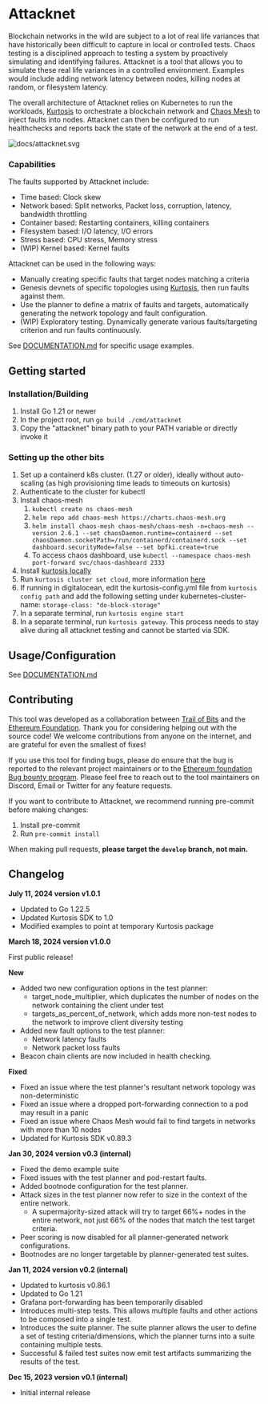 # Attacknet

Blockchain networks in the wild are subject to a lot of real life variances that have historically been difficult to capture 
in local or controlled tests. Chaos testing is a disciplined approach to testing a system by proactively simulating and 
identifying failures. Attacknet is a tool that allows you to simulate these real life variances in a controlled environment.
Examples would include adding network latency between nodes, killing nodes at random, or filesystem latency.

The overall architecture of Attacknet relies on Kubernetes to run the workloads, [Kurtosis](https://github.com/kurtosis-tech/kurtosis) to orchestrate a blockchain network and
[Chaos Mesh](https://chaos-mesh.org/) to inject faults into nodes. Attacknet can then be configured to run healthchecks and 
reports back the state of the network at the end of a test. 

![docs/attacknet.svg](docs/attacknet.svg)

### Capabilities

The faults supported by Attacknet include:
- Time based: Clock skew
- Network based: Split networks, Packet loss, corruption, latency, bandwidth throttling
- Container based: Restarting containers, killing containers
- Filesystem based: I/O latency, I/O errors
- Stress based: CPU stress, Memory stress
- (WIP) Kernel based: Kernel faults

Attacknet can be used in the following ways:
- Manually creating specific faults that target nodes matching a criteria
- Genesis devnets of specific topologies using [Kurtosis](https://www.kurtosis.com/), then run faults against them.
- Use the planner to define a matrix of faults and targets, automatically generating the network topology and fault configuration.
- (WIP) Exploratory testing. Dynamically generate various faults/targeting criterion and run faults continuously. 

See [DOCUMENTATION.md](docs/DOCUMENTATION.md) for specific usage examples.

## Getting started
### Installation/Building

1. Install Go 1.21 or newer
2. In the project root, run `go build ./cmd/attacknet`
3. Copy the "attacknet" binary path to your PATH variable or directly invoke it

### Setting up the other bits

1. Set up a containerd k8s cluster. (1.27 or older), ideally without auto-scaling (as high provisioning time leads to timeouts on kurtosis) 
2. Authenticate to the cluster for kubectl
3. Install chaos-mesh
   1. `kubectl create ns chaos-mesh`
   2. `helm repo add chaos-mesh https://charts.chaos-mesh.org`
   3. `helm install chaos-mesh chaos-mesh/chaos-mesh -n=chaos-mesh --version 2.6.1 --set chaosDaemon.runtime=containerd --set chaosDaemon.socketPath=/run/containerd/containerd.sock --set dashboard.securityMode=false --set bpfki.create=true`
   4. To access chaos dashboard, use `kubectl --namespace chaos-mesh port-forward svc/chaos-dashboard 2333`
4. Install [kurtosis locally](https://docs.kurtosis.com/install)
5. Run `kurtosis cluster set cloud`, more information [here](https://docs.kurtosis.com/k8s)
6. If running in digitalocean, edit the kurtosis-config.yml file from `kurtosis config path` and add the following setting under kubernetes-cluster-name: `storage-class: "do-block-storage"`
7. In a separate terminal, run `kurtosis engine start`
8. In a separate terminal, run `kurtosis gateway`. This process needs to stay alive during all attacknet testing and cannot be started via SDK.

## Usage/Configuration

See [DOCUMENTATION.md](docs/DOCUMENTATION.md)

## Contributing
This tool was developed as a collaboration between [Trail of Bits](https://www.trailofbits.com/) and the [Ethereum Foundation](https://github.com/ethereum/).
Thank you for considering helping out with the source code! We welcome contributions from anyone on the internet, and are grateful for even the smallest of fixes!

If you use this tool for finding bugs, please do ensure that the bug is reported to the relevant project maintainers or to the 
[Ethereum foundation Bug bounty program](https://ethereum.org/en/bug-bounty/). Please feel free to reach out to the tool
maintainers on Discord, Email or Twitter for any feature requests. 

If you want to contribute to Attacknet, we recommend running pre-commit before making changes:

1. Install pre-commit
2. Run `pre-commit install`

When making pull requests, **please target the `develop` branch, not main.**

## Changelog

**July 11, 2024 version v1.0.1**
- Updated to Go 1.22.5
- Updated Kurtosis SDK to 1.0
- Modified examples to point at temporary Kurtosis package

**March 18, 2024 version v1.0.0**

First public release!

**New**
- Added two new configuration options in the test planner:
  - target_node_multiplier, which duplicates the number of nodes on the network containing the client under test
  - targets_as_percent_of_network, which adds more non-test nodes to the network to improve client diversity testing
- Added new fault options to the test planner:
  - Network latency faults
  - Network packet loss faults
- Beacon chain clients are now included in health checking.
 
**Fixed**
- Fixed an issue where the test planner's resultant network topology was non-deterministic
- Fixed an issue where a dropped port-forwarding connection to a pod may result in a panic
- Fixed an issue where Chaos Mesh would fail to find targets in networks with more than 10 nodes
- Updated for Kurtosis SDK v0.89.3

**Jan 30, 2024 version v0.3 (internal)**
- Fixed the demo example suite
- Fixed issues with the test planner and pod-restart faults.
- Added bootnode configuration for the test planner.
- Attack sizes in the test planner now refer to size in the context of the entire network. 
  - A supermajority-sized attack will try to target 66%+ nodes in the entire network, not just 66% of the nodes that match the test target criteria.
- Peer scoring is now disabled for all planner-generated network configurations.
- Bootnodes are no longer targetable by planner-generated test suites.

**Jan 11, 2024 version v0.2 (internal)**
- Updated to kurtosis v0.86.1
- Updated to Go 1.21
- Grafana port-forwarding has been temporarily disabled
- Introduces multi-step tests. This allows multiple faults and other actions to be composed into a single test.
- Introduces the suite planner. The suite planner allows the user to define a set of testing criteria/dimensions, which the planner turns into a suite containing multiple tests.
- Successful & failed test suites now emit test artifacts summarizing the results of the test.

**Dec 15, 2023 version v0.1 (internal)**
- Initial internal release
